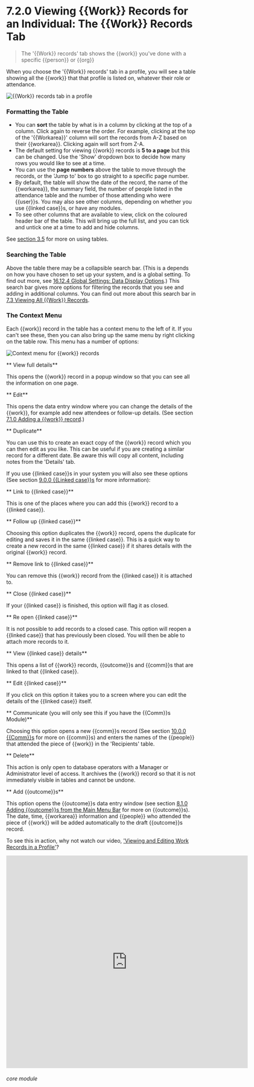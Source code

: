 # 7.2.0  <i class="fas fa-hammer"></i>  Viewing {{Work}} Records for an Individual: The {{Work}} Records Tab

> The '{{Work}} records' tab shows the {{work}} you've done with a specific {{person}} or {{org}}



When you choose the '{{Work}} records' tab in a profile, you will see a table showing all the {{work}} that that profile is listed on, whatever their role or attendance.

![{{Work}} records tab in a profile](49a.png)

### Formatting the Table

- You can **sort** the table by what is in a column by clicking at the top of a column. Click again to reverse the order. For example, clicking at the top of the '{{Workarea}}' column will sort the records from A-Z based on their {{workarea}}. Clicking again will sort from Z-A.
- The default setting for viewing {{work}} records is **5 to a page** but this can be changed. Use the 'Show' dropdown box to decide how many rows you would like to see at a time. 
- You can use the **page numbers** above the table to move through the records, or the 'Jump to' box to go straight to a specific page number.
- By default, the table will show the date of the record, the name of the {{workarea}}, the summary field, the number of people listed in the attendance table and the number of those attending who were {{user}}s. You may also see other columns, depending on whether you use {{linked case}}s, or have any modules. 
- To see other columns that are available to view, click on the coloured header bar of the table. This will bring up the full list, and you can tick and untick one at a time to add and hide columns.

See [section 3.5](/help/index/p/3.5.0) for more on using tables.

### Searching the Table

Above the table there may be a collapsible search bar. (This is a depends on how you have chosen to set up your system, and is a global setting. To find out more, see [16.12.4 Global Settings: Data Display Options](/help/index/p/16.12.4).) This search bar gives more options for filtering the records that you see and adding in additional columns. You can find out more about this search bar in [7.3 Viewing All {{Work}} Records](/help/index/p/7.3.0).

### The Context Menu

Each {{work}} record in the table has a context menu to the left of it. If you can't see these, then you can also bring up the same menu by right clicking on the table row. This menu has a number of options:

![Context menu for {{work}} records](49b.png)

**  View full details**

This opens the {{work}} record in a popup window so that you can see all the information on one page.

**  Edit**

This opens the data entry window where you can change the details of the {{work}}, for example add new attendees or follow-up details. (See section [7.1.0 Adding a {{work}} record](/help/index//p/7.1.0).)

**  Duplicate**

You can use this to create an exact copy of the {{work}} record which you can then edit as you like.  This can be useful if you are creating a similar record for a different date.  Be aware this will copy all content, including notes from the 'Details' tab.

If you use {{linked case}}s in your system you will also see these options (See section [9.0.0 {{Linked case}}s](/help/index//p/9.0.0) for more information):

**  Link to {{linked case}}**

This is one of the places where you can add this {{work}} record to a {{linked case}}. 

**  Follow up {{linked case}}**

Choosing this option duplicates the {{work}} record, opens the duplicate for editing and saves it in the same {{linked case}}. This is a quick way to create a new record in the same {{linked case}} if it shares details with the original {{work}} record. 

**  Remove link to {{linked case}}**

You can remove this {{work}} record from the {{linked case}} it is attached to.

**  Close {{linked case}}**

If your {{linked case}} is finished, this option will flag it as closed.

**  Re open {{linked case}}**

It is not possible to add records to a closed case. This option will reopen a {{linked case}} that has previously been closed. You will then be able to attach more records to it.

**  View {{linked case}} details**

This opens a list of {{work}} records, {{outcome}}s and {{comm}}s that are linked to that {{linked case}}.

**  Edit {{linked case}}**

If you click on this option it takes you to a screen where you can edit the details of the {{linked case}} itself.

**  Communicate (you will only see this if you have the {{Comm}}s Module)**

Choosing this option opens a new {{comm}}s record (See section [10.0.0 {{Comm}}s](/help/index/p/10.0.0) for more on {{comm}}s) and enters the names of the {{people}} that attended the piece of {{work}} in the 'Recipients' table.

**  Delete**

This action is only open to database operators with a Manager or Administrator level of access. It archives the {{work}} record so that it is not immediately visible in tables and cannot be undone.

**  Add {{outcome}}s**

This option opens the {{outcome}}s data entry window (see section [8.1.0 Adding {{outcome}}s from the Main Menu Bar](/help/index/p/8.1.0) for more on {{outcome}}s). The date, time, {{workarea}} information and {{people}} who attended the piece of {{work}} will be added automatically to the draft {{outcome}}s record. 

To see this in action, why not watch our video, ['Viewing and Editing Work Records in a Profile'](/help/index/p/51.4.4)?

<iframe src="https://player.vimeo.com/video/279240823" width="640" height="564" frameborder="0" allow="autoplay; fullscreen" allowfullscreen></iframe>


###### core module

